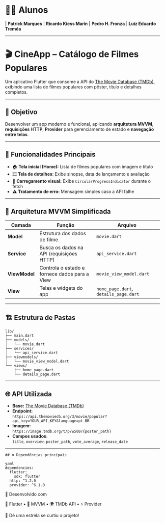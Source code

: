 # 👨‍💻 Alunos  

| **Patrick Marques** 
| **Ricardo Kiess Marin** 
| **Pedro H. Fronza** 
| **Luiz Eduardo Treméa** 

---

# 🎬 CineApp – Catálogo de Filmes Populares

Um aplicativo Flutter que consome a API do [The Movie Database (TMDb)](https://www.themoviedb.org/), exibindo uma lista de filmes populares com pôster, título e detalhes completos.

---

## 🚀 Objetivo

Desenvolver um app moderno e funcional, aplicando **arquitetura MVVM**, **requisições HTTP**, **Provider** para gerenciamento de estado e **navegação entre telas**.

---

## 🧩 Funcionalidades Principais

- 🏠 **Tela inicial (Home):** Lista de filmes populares com imagem e título  
- 🎞 **Tela de detalhes:** Exibe sinopse, data de lançamento e avaliação  
- 🔄 **Carregamento visual:** Exibe `CircularProgressIndicator` durante o fetch  
- ⚠️ **Tratamento de erro:** Mensagem simples caso a API falhe  

---

## 🧠 Arquitetura MVVM Simplificada

| Camada | Função | Arquivo |
|--------|--------|---------|
| **Model** | Estrutura dos dados de filme | `movie.dart` |
| **Service** | Busca os dados na API (requisições HTTP) | `api_service.dart` |
| **ViewModel** | Controla o estado e fornece dados para a View | `movie_view_model.dart` |
| **View** | Telas e widgets do app | `home_page.dart`, `details_page.dart` |

---

## 🏗 Estrutura de Pastas

```
lib/
├── main.dart
├── models/
│   └── movie.dart
├── services/
│   └── api_service.dart
├── viewmodels/
│   └── movie_view_model.dart
└── views/
    ├── home_page.dart
    └── details_page.dart
```
---

## 🌐 API Utilizada

- **Base:** [The Movie Database (TMDb)](https://developers.themoviedb.org/3)
- **Endpoint:**  
  `https://api.themoviedb.org/3/movie/popular?api_key=YOUR_API_KEY&language=pt-BR`
- **Imagem:**  
  `https://image.tmdb.org/t/p/w500/{poster_path}`
- **Campos usados:**  
  `title`, `overview`, `poster_path`, `vote_average`, `release_date`

---
```
## ⚙️ Dependências principais

yaml
dependencies:
  flutter:
    sdk: flutter
  http: ^1.2.0
  provider: ^6.1.0

```

🧠 Desenvolvido com

💙 Flutter • 🧩 MVVM • 🌍 TMDb API • ⚡ Provider

🌟 Dê uma estrela se curtiu o projeto!
